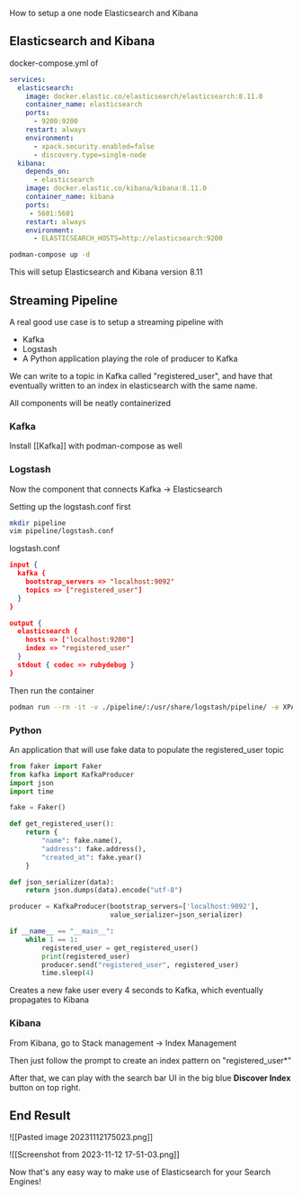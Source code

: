 
How to setup a one node Elasticsearch and Kibana
## Elasticsearch and Kibana
	
docker-compose.yml of 

```yaml
services:
  elasticsearch:
    image: docker.elastic.co/elasticsearch/elasticsearch:8.11.0
    container_name: elasticsearch
    ports:
      - 9200:9200
    restart: always
    environment:
      - xpack.security.enabled=false
      - discovery.type=single-node
  kibana:
    depends_on:
      - elasticsearch
    image: docker.elastic.co/kibana/kibana:8.11.0
    container_name: kibana
    ports:
     - 5601:5601
    restart: always
    environment:
      - ELASTICSEARCH_HOSTS=http://elasticsearch:9200
```

```bash
podman-compose up -d
```

This will setup Elasticsearch and Kibana version 8.11

## Streaming Pipeline

A real good use case is to setup a streaming pipeline with 
- Kafka
- Logstash
- A Python application playing the role of producer to Kafka

We can write to a topic in Kafka called "registered_user", and have that eventually written to an index in elasticsearch with the same name.

All components will be neatly containerized
### Kafka

Install [[Kafka]] with podman-compose as well
### Logstash

Now the component that connects Kafka -> Elasticsearch


Setting up the logstash.conf first
```bash
mkdir pipeline
vim pipeline/logstash.conf
```

logstash.conf
```json
input {
  kafka {
    bootstrap_servers => "localhost:9092"
    topics => ["registered_user"]
  }
}

output {
  elasticsearch {
    hosts => ["localhost:9200"]
    index => "registered_user"
  }
  stdout { codec => rubydebug }
}
```

Then run the container

```bash
podman run --rm -it -v ./pipeline/:/usr/share/logstash/pipeline/ -e XPACK_MONITORING_ENABLED=false --network host docker.elastic.co/logstash/logstash:8.11.0
```

### Python

An application that will use fake data to populate the registered_user topic

```python
from faker import Faker
from kafka import KafkaProducer
import json
import time

fake = Faker()

def get_registered_user():
    return {
        "name": fake.name(),
        "address": fake.address(),
        "created_at": fake.year()
    }

def json_serializer(data):
    return json.dumps(data).encode("utf-8")

producer = KafkaProducer(bootstrap_servers=['localhost:9092'],
                         value_serializer=json_serializer)

if __name__ == "__main__":
    while 1 == 1:
        registered_user = get_registered_user()
        print(registered_user)
        producer.send("registered_user", registered_user)
        time.sleep(4)

```

Creates a new fake user every 4 seconds to Kafka, which eventually propagates to Kibana

### Kibana

From Kibana, go to Stack management -> Index Management 

Then just follow the prompt to create an index pattern on "registered_user*"

After that, we can play with the search bar UI in the big blue **Discover Index** button on top right.

## End Result

![[Pasted image 20231112175023.png]]

![[Screenshot from 2023-11-12 17-51-03.png]]

Now that's any easy way to make use of Elasticsearch for your Search Engines!